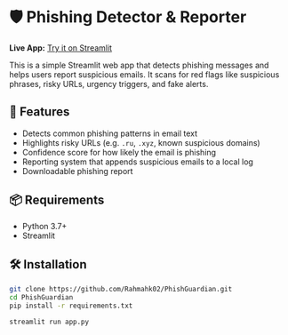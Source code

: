 # 🛡️ Phishing Detector & Reporter

**Live App:** [Try it on Streamlit](https://phishguardian-6z94cyj7yavmezselurvjn.streamlit.app/#phishing-detector-and-reporter)

This is a simple Streamlit web app that detects phishing messages and helps users report suspicious emails. It scans for red flags like suspicious phrases, risky URLs, urgency triggers, and fake alerts.

## 🚀 Features

- Detects common phishing patterns in email text
- Highlights risky URLs (e.g. `.ru`, `.xyz`, known suspicious domains)
- Confidence score for how likely the email is phishing
- Reporting system that appends suspicious emails to a local log
- Downloadable phishing report

## 📦 Requirements

- Python 3.7+
- Streamlit

## 🛠 Installation

```bash
git clone https://github.com/Rahmahk02/PhishGuardian.git
cd PhishGuardian
pip install -r requirements.txt

streamlit run app.py

